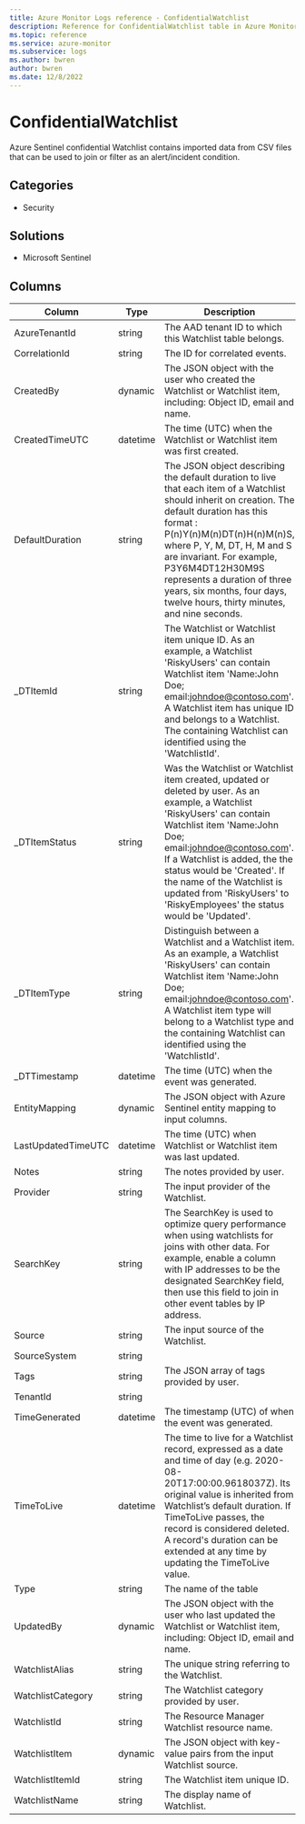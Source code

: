 ```yaml
---
title: Azure Monitor Logs reference - ConfidentialWatchlist
description: Reference for ConfidentialWatchlist table in Azure Monitor Logs.
ms.topic: reference
ms.service: azure-monitor
ms.subservice: logs
ms.author: bwren
author: bwren
ms.date: 12/8/2022
---
```


# ConfidentialWatchlist

 Azure Sentinel confidential Watchlist contains imported data from CSV files that can be used to join or filter as an alert/incident condition.

## Categories

- Security
## Solutions

- Microsoft Sentinel




## Columns

| Column | Type | Description |
| --- | --- | --- |
| AzureTenantId | string | The AAD tenant ID to which this Watchlist table belongs. |
| CorrelationId | string | The ID for correlated events. |
| CreatedBy | dynamic | The JSON object with the user who created the Watchlist or Watchlist item, including: Object ID, email and name. |
| CreatedTimeUTC | datetime | The time (UTC) when the Watchlist or Watchlist item was first created. |
| DefaultDuration | string | The JSON object describing the default duration to live that each item of a Watchlist should inherit on creation. The default duration has this format : P(n)Y(n)M(n)DT(n)H(n)M(n)S, where P, Y, M, DT, H, M and S are invariant. For example, P3Y6M4DT12H30M9S represents a duration of three years, six months, four days, twelve hours, thirty minutes, and nine seconds. |
| _DTItemId | string | The Watchlist or Watchlist item unique ID. As an example, a Watchlist 'RiskyUsers' can contain Watchlist item 'Name:John Doe; email:johndoe@contoso.com'. A Watchlist item has unique ID and belongs to a Watchlist. The containing Watchlist can identified using the 'WatchlistId'. |
| _DTItemStatus | string | Was the Watchlist or Watchlist item created, updated or deleted by user. As an example, a Watchlist 'RiskyUsers' can contain Watchlist item 'Name:John Doe; email:johndoe@contoso.com'. If a Watchlist is added, the the status would be 'Created'. If the name of the Watchlist is updated from 'RiskyUsers' to 'RiskyEmployees' the status would be 'Updated'. |
| _DTItemType | string | Distinguish between a Watchlist and a Watchlist item. As an example, a Watchlist 'RiskyUsers' can contain Watchlist item 'Name:John Doe; email:johndoe@contoso.com'. A Watchlist item type will belong to a Watchlist type and the containing Watchlist can identified using the 'WatchlistId'. |
| _DTTimestamp | datetime | The time (UTC) when the event was generated. |
| EntityMapping | dynamic | The JSON object with Azure Sentinel entity mapping to input columns. |
| LastUpdatedTimeUTC | datetime | The time (UTC) when Watchlist or Watchlist item was last updated. |
| Notes | string | The notes provided by user. |
| Provider | string | The input provider of the Watchlist. |
| SearchKey | string | The SearchKey is used to optimize query performance when using watchlists for joins with other data. For example, enable a column with IP addresses to be the designated SearchKey field, then use this field to join in other event tables by IP address. |
| Source | string | The input source of the Watchlist. |
| SourceSystem | string |  |
| Tags | string | The JSON array of tags provided by user. |
| TenantId | string |  |
| TimeGenerated | datetime | The timestamp (UTC) of when the event was generated. |
| TimeToLive | datetime | The time to live for a Watchlist record, expressed as a date and time of day (e.g. 2020-08-20T17:00:00.9618037Z). Its original value is inherited from Watchlist’s default duration. If TimeToLive passes, the record is considered deleted. A record's duration can be extended at any time by updating the TimeToLive value. |
| Type | string | The name of the table |
| UpdatedBy | dynamic | The JSON object with the user who last updated the Watchlist or Watchlist item, including: Object ID, email and name. |
| WatchlistAlias | string | The unique string referring to the Watchlist. |
| WatchlistCategory | string | The Watchlist category provided by user. |
| WatchlistId | string | The Resource Manager Watchlist resource name. |
| WatchlistItem | dynamic | The JSON object with key-value pairs from the input Watchlist source. |
| WatchlistItemId | string | The Watchlist item unique ID. |
| WatchlistName | string | The display name of Watchlist. |

